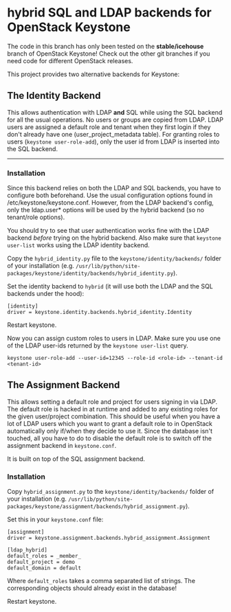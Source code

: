 # hybrid SQL and LDAP backends for OpenStack Keystone

The code in this branch has only been tested on the **stable/icehouse** branch of OpenStack Keystone! Check out the other git branches if you need code for different OpenStack releases.

This project provides two alternative backends for Keystone:

## The Identity Backend

This allows authentication with LDAP **and** SQL while using the SQL backend for all the usual operations. No users or groups are copied from LDAP. LDAP users are assigned a default role and tenant when they first login if they don't already have one (user_project_metadata table). For granting roles to users (`keystone user-role-add`), only the user id from LDAP is inserted into the SQL backend.

* * *

### Installation

Since this backend relies on both the LDAP and SQL backends, you have to configure both beforehand. Use the usual configuration options found in /etc/keystone/keystone.conf. However, from the LDAP backend's config, only the ldap.user* options will be used by the hybrid backend (so no tenant/role options).

You should try to see that user authentication works fine with the LDAP backend *before* trying on the hybrid backend. Also make sure that `keystone user-list` works using the LDAP identity backend.

Copy the `hybrid_identity.py` file to the `keystone/identity/backends/` folder of your installation (e.g. `/usr/lib/python/site-packages/keystone/identity/backends/hybrid_identity.py`).

Set the identity backend to `hybrid` (it will use both the LDAP and the SQL backends under the hood):

```
[identity]
driver = keystone.identity.backends.hybrid_identity.Identity
```

Restart keystone.

Now you can assign custom roles to users in LDAP. Make sure you use one of the LDAP user-ids returned by the `keystone user-list` query.

```
keystone user-role-add --user-id=12345 --role-id <role-id> --tenant-id <tenant-id>
```


## The Assignment Backend

This allows setting a default role and project for users signing in via LDAP. The default role is hacked in at runtime and added to any existing roles for the given user/project combination. This should be useful when you have a lot of LDAP users which you want to grant a default role to in OpenStack automatically only if/when they decide to use it. Since the database isn't touched, all you have to do to disable the default role is to switch off the assignment backend in `keystone.conf`.

It is built on top of the SQL assignment backend.


### Installation

Copy `hybrid_assignment.py` to the `keystone/identity/backends/` folder of your installation (e.g. `/usr/lib/python/site-packages/keystone/assignment/backends/hybrid_assignment.py`).

Set this in your `keystone.conf` file:

```
[assignment]
driver = keystone.assignment.backends.hybrid_assignment.Assignment

[ldap_hybrid]
default_roles = _member_
default_project = demo
default_domain = default
```
Where ```default_roles``` takes a comma separated list of strings.
The corresponding objects should already exist in the database!

Restart keystone.
